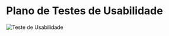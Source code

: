 # Plano de Testes de Usabilidade

![Teste de Usabilidade](https://github.com/ICEI-PUC-Minas-PMV-ADS/pmv-ads-2023-2-e2-proj-int-t7-medcenter/assets/128256600/a0d9079f-4adf-46a7-9d03-862871074e5d)
